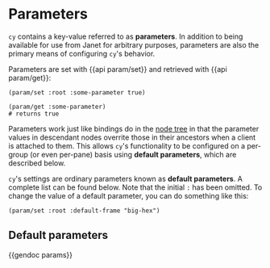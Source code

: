 # Parameters

`cy` contains a key-value referred to as **parameters**. In addition to being available for use from Janet for arbitrary purposes, parameters are also the primary means of configuring `cy`'s behavior.

Parameters are set with {{api param/set}} and retrieved with {{api param/get}}:

```janet
(param/set :root :some-parameter true)

(param/get :some-parameter)
# returns true
```

Parameters work just like bindings do in the [node tree](./groups-and-panes.md#the-node-tree) in that the parameter values in descendant nodes overrite those in their ancestors when a client is attached to them. This allows `cy`'s functionality to be configured on a per-group (or even per-pane) basis using **default parameters**, which are described below.

`cy`'s settings are ordinary parameters known as **default parameters**. A complete list can be found below. Note that the initial `:` has been omitted. To change the value of a default parameter, you can do something like this:

```janet
(param/set :root :default-frame "big-hex")
```

## Default parameters

{{gendoc params}}
